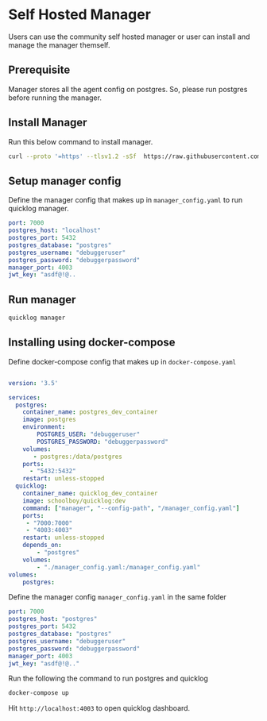 # Self Hosted Manager

Users can use the community self hosted manager or user can install and manage the manager themself.

## Prerequisite

Manager stores all the agent config on postgres. So, please run postgres before running the manager. 

## Install Manager

Run this below command to install manager.

```sh
curl --proto '=https' --tlsv1.2 -sSf  https://raw.githubusercontent.com/quicklog-dev/devops/main/installer.sh | sh
```

## Setup manager config

Define the manager config that makes up in `manager_config.yaml` to run quicklog manager.

```yaml
port: 7000
postgres_host: "localhost"
postgres_port: 5432
postgres_database: "postgres"
postgres_username: "debuggeruser"
postgres_password: "debuggerpassword"
manager_port: 4003
jwt_key: "asdf@!@..
```

## Run manager
```sh
quicklog manager
```

## Installing using docker-compose

Define docker-compose config that makes up in `docker-compose.yaml`

```yaml

version: '3.5'

services:
  postgres:
    container_name: postgres_dev_container
    image: postgres
    environment:
        POSTGRES_USER: "debuggeruser"
        POSTGRES_PASSWORD: "debuggerpassword"
    volumes:
       - postgres:/data/postgres
    ports:
      - "5432:5432"
    restart: unless-stopped
  quicklog:
    container_name: quicklog_dev_container
    image: schoolboy/quicklog:dev
    command: ["manager", "--config-path", "/manager_config.yaml"]
    ports:
     - "7000:7000"
     - "4003:4003"
    restart: unless-stopped
    depends_on: 
        - "postgres"
    volumes: 
        - "./manager_config.yaml:/manager_config.yaml"
volumes: 
    postgres:

```

Define the manager config `manager_config.yaml` in the same folder

```yaml
port: 7000
postgres_host: "postgres"
postgres_port: 5432
postgres_database: "postgres"
postgres_username: "debuggeruser"
postgres_password: "debuggerpassword"
manager_port: 4003
jwt_key: "asdf@!@.."
```

Run the following the command to run postgres and quicklog

```sh
docker-compose up
```

Hit `http://localhost:4003` to open quicklog dashboard.